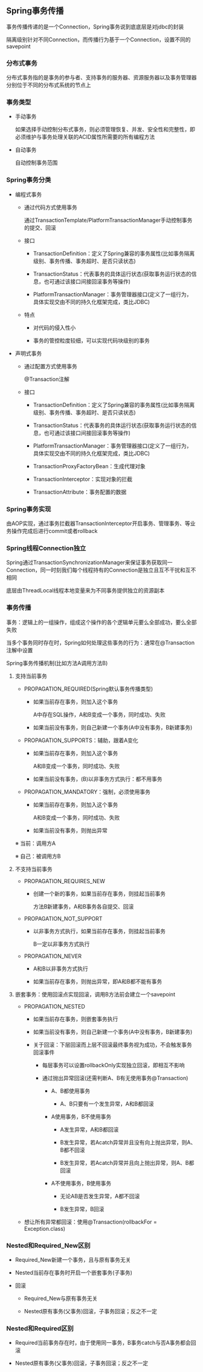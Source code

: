 ## Spring事务传播

事务传播传递的是一个Connection，Spring事务说到底底层是对jdbc的封装

隔离级别针对不同Connection，而传播行为基于一个Connection，设置不同的savepoint

### 分布式事务

分布式事务指的是事务的参与者、支持事务的服务器、资源服务器以及事务管理器分别位于不同的分布式系统的节点上

### 事务类型

* 手动事务

    如果选择手动控制分布式事务，则必须管理恢复、并发、安全性和完整性，即必须维护与事务处理关联的ACID属性所需要的所有编程方法

* 自动事务

    自动控制事务范围

### Spring事务分类

* 编程式事务

    * 通过代码方式使用事务
    
        通过TransactionTemplate/PlatformTransactionManager手动控制事务的提交、回滚
    
    * 接口
    
        * TransactionDefinition：定义了Spring兼容的事务属性(比如事务隔离级别、事务传播、事务超时、是否只读状态)
    
        * TransactionStatus：代表事务的具体运行状态(获取事务运行状态的信息，也可通过该接口间接回滚事务等操作)
    
        * PlatformTransactionManager：事务管理器接口(定义了一组行为，具体实现交由不同的持久化框架完成，类比JDBC)

    * 特点
    
        * 对代码的侵入性小
        
        * 事务的管控粒度较细，可以实现代码块级别的事务
    
* 声明式事务

    * 通过配置方式使用事务
    
        @Transaction注解
    
    * 接口

        * TransactionDefinition：定义了Spring兼容的事务属性(比如事务隔离级别、事务传播、事务超时、是否只读状态)

        * TransactionStatus：代表事务的具体运行状态(获取事务运行状态的信息，也可通过该接口间接回滚事务等操作)

        * PlatformTransactionManager：事务管理器接口(定义了一组行为，具体实现交由不同的持久化框架完成，类比JDBC)    
    
        * TransactionProxyFactoryBean：生成代理对象
    
        * TransactionInterceptor：实现对象的拦截
    
        * TransactionAttribute：事务配置的数据

### Spring事务实现

由AOP实现，通过事务拦截器TransactionInterceptor开启事务、管理事务、等业务操作完成后进行commit或者rollback

### Spring线程Connection独立

Spring通过TransactionSynchronizationManager来保证事务获取同一Connection，同一时刻我们每个线程持有的Connection是独立且互不干扰和互不相同

底层由ThreadLocal线程本地变量来为不同事务提供独立的资源副本

### 事务传播

事务：逻辑上的一组操作，组成这个操作的各个逻辑单元要么全部成功，要么全部失败

当多个事务同时存在时，Spring如何处理这些事务的行为：通常在@Transaction注解中设置

Spring事务传播机制(比如方法A调用方法B)

1. 支持当前事务

    * PROPAGATION_REQUIRED(Spring默认事务传播类型)
    
        * 如果当前存在事务，则加入这个事务
    
            A中存在SQL操作，A和B变成一个事务，同时成功、失败        
          
        * 如果当前没有事务，则自己新建一个事务(A中没有事务，B新建事务)
    
    * PROPAGATION_SUPPORTS：辅助，跟着A变化
    
        * 如果当前存在事务，则加入这个事务
    
            A和B变成一个事务，同时成功、失败
    
        * 如果当前没有事务，(B)以非事务方式执行：都不用事务
    
    * PROPAGATION_MANDATORY：强制，必须使用事务
    
        * 如果当前存在事务，则加入这个事务
    
            A和B变成一个事务，同时成功、失败
    
        * 如果当前没有事务，则抛出异常
    
    ※ 当前：调用方A
    
    ※ 自己：被调用方B

2. 不支持当前事务

    * PROPAGATION_REQUIRES_NEW
    
        * 创建一个新的事务，如果当前存在事务，则挂起当前事务
        
            方法B新建事务，A和B事务各自提交、回滚
      
    * PROPAGATION_NOT_SUPPORT
    
        * 以非事务方式执行，如果当前存在事务，则挂起当前事务
        
            B一定以非事务方式执行
      
    * PROPAGATION_NEVER
    
        * A和B以非事务方式执行
          
        * 如果当前存在事务，则抛出异常，即A和B都不能有事务

3. 嵌套事务：使用回滚点实现回滚，调用B方法前会建立一个savepoint
     
    * PROPAGATION_NESTED
    
        * 如果当前存在事务，则嵌套事务执行
    
        * 如果当前没有事务，则自己新建一个事务(A中没有事务，B新建事务)
        
        * 关于回滚：下层回滚而上层不回滚最终事务视为成功，不会触发事务回滚事件
    
            * 每层事务可以设置rollbackOnly实现独立回滚，即相互不影响
    
            * 通过抛出异常回滚(还需判断A、B有无使用事务@Transaction)
          
                * A、B都使用事务
    
                    * A、B只要有一个发生异常，A和B都回滚
    
                * A使用事务，B不使用事务
    
                    * A发生异常，A和B都回滚

                    * B发生异常，若Acatch异常并且没有向上抛出异常，则A、B都不回滚

                    * B发生异常，若Acatch异常并且向上抛出异常，则A、B都回滚
            
                * A不使用事务，B使用事务
    
                    * 无论AB是否发生异常，A都不回滚
    
                    * B发生异常，B回滚
    
    * 想让所有异常都回滚：使用@Transaction(rollbackFor = Exception.class)

### Nested和Required_New区别

* Required_New新建一个事务，且与原有事务无关

* Nested当前存在事务时开启一个嵌套事务(子事务)

* 回滚

    * Required_New与原有事务无关
    
    * Nested原有事务(父事务)回滚，子事务回滚；反之不一定

### Nested和Required区别

* Required当前事务存在时，由于使用同一事务，B事务catch与否A事务都会回滚

* Nested原有事务(父事务)回滚，子事务回滚；反之不一定